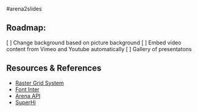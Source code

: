 #arena2slides





## Roadmap:
[ ] Change background based on picture background
[ ] Embed video content from Vimeo and Youtube automatically
[ ] Gallery of presentatons

## Resources & References
- [Raster Grid System](https://rsms.me/raster/)
- [Font Inter](https://rsms.me/inter/)
- [Arena API](https://dev.are.na/documentation/channels)
- [SuperHi](https://www.superhi.com)
